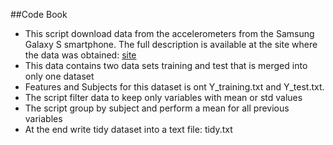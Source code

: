 ##Code Book

 - This script download data from the accelerometers from the Samsung Galaxy S smartphone. The full description is available at the site where the data was obtained: [site](http://archive.ics.uci.edu/ml/datasets/Human+Activity+Recognition+Using+Smartphones)
 - This data contains two data sets training and test that is merged into only one dataset
 - Features and Subjects for this dataset is ont Y_training.txt and Y_test.txt.
 - The script filter data to keep only variables with mean or std values
 - The script group by subject and perform a mean for all previous variables
 - At the end write tidy dataset into a text file: tidy.txt